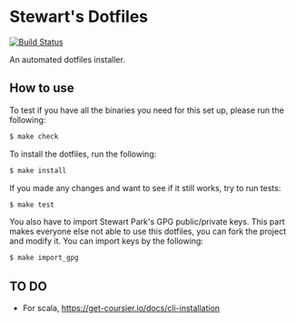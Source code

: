 # Stewart's Dotfiles

[![Build Status](https://travis-ci.org/stewartpark/dotfiles.svg?branch=master)](https://travis-ci.org/stewartpark/dotfiles)

An automated dotfiles installer.

## How to use

To test if you have all the binaries you need for this set up, please run the following:

```bash
$ make check
```

To install the dotfiles, run the following:

```bash
$ make install
```

If you made any changes and want to see if it still works, try to run tests:

```bash
$ make test
```

You also have to import Stewart Park's GPG public/private keys. This part makes everyone else not able to use this dotfiles, you can fork the project and modify it. You can import keys by the following:

```bash
$ make import_gpg
```

## TO DO

- For scala, https://get-coursier.io/docs/cli-installation
